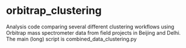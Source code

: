 # orbitrap_clustering

Analysis code comparing several different clustering workflows using Orbitrap mass spectrometer data from field projects in Beijing and Delhi. The main (long) script is combined_data_clustering.py
